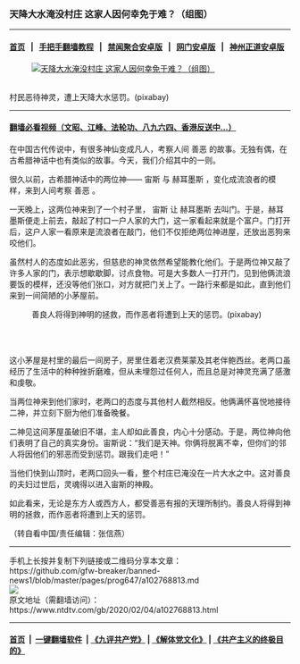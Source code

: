### 天降大水淹没村庄 这家人因何幸免于难？（组图）
------------------------

#### [首页](https://github.com/gfw-breaker/banned-news1/blob/master/README.md) &nbsp;&nbsp;|&nbsp;&nbsp; [手把手翻墙教程](https://github.com/gfw-breaker/guides/wiki) &nbsp;&nbsp;|&nbsp;&nbsp; [禁闻聚合安卓版](https://github.com/gfw-breaker/bn-android) &nbsp;&nbsp;|&nbsp;&nbsp; [网门安卓版](https://github.com/oGate2/oGate) &nbsp;&nbsp;|&nbsp;&nbsp; [神州正道安卓版](https://github.com/SzzdOgate/update) 



<div><div class="featured_image">
 <a href="https://i.ntdtv.com/assets/uploads/2020/02/2018-08-31_150451.jpg" target="_blank">
  <figure>
   <img alt="天降大水淹没村庄 这家人因何幸免于难？（组图）" src="https://i.ntdtv.com/assets/uploads/2020/02/2018-08-31_150451.jpg"/>
  </figure><br/>
 </a>
 <span class="caption">
  村民恶待神灵，遭上天降大水惩罚。(pixabay)
 </span>
</div>
</div><hr/>

#### [翻墙必看视频（文昭、江峰、法轮功、八九六四、香港反送中...）](https://github.com/gfw-breaker/banned-news1/blob/master/pages/link3.md)

<div><div class="post_content" itemprop="articleBody">
 <p>
  在中国古代传说中，有很多神仙变成凡人，考察人间
  <ok href="https://www.ntdtv.com/gb/善恶.htm">
   善恶
  </ok>
  的故事。无独有偶，在古希腊神话中也有类似的故事。今天，我们介绍其中的一则。
 </p>
 <p>
  很久以前，古希腊神话中的两位神——
  <ok href="https://www.ntdtv.com/gb/宙斯.htm">
   宙斯
  </ok>
  与
  <ok href="https://www.ntdtv.com/gb/赫耳墨斯.htm">
   赫耳墨斯
  </ok>
  ，变化成流浪者的模样，来到人间考察
  <ok href="https://www.ntdtv.com/gb/善恶.htm">
   善恶
  </ok>
  。
 </p>
 <p>
  一天晚上，这两位神来到了一个村子里，
  <ok href="https://www.ntdtv.com/gb/宙斯.htm">
   宙斯
  </ok>
  让
  <ok href="https://www.ntdtv.com/gb/赫耳墨斯.htm">
   赫耳墨斯
  </ok>
  去叫门。于是，赫耳墨斯便走上前去，敲起了村口一户人家的大门，这一家看起来就是个富户。门打开后，这户人家一看原来是流浪者在敲门，他们不仅拒绝两位神进屋，还放出恶狗来咬他们。
 </p>
 <p>
  虽然村人的态度如此恶劣，但慈悲的神灵依然希望能教化他们。于是两位神又敲了许多人家的门，表示想歇歇脚，讨点食物。可是大多数人一打开门，见到他俩流浪要饭的模样，还没等他们张口，对方就把门关上了。一路行来都是如此，直到他们来到一间简陋的小茅屋前。
 </p>
 <figure class="wp-caption alignnone" id="attachment_102768822" style="width: 600px">
  <img alt="" class="size-medium wp-image-102768822" src="https://i.ntdtv.com/assets/uploads/2020/02/2018-09-01_162119-600x403.jpg">
   <br/><figcaption class="wp-caption-text">
    善良人将得到神明的拯救，而作恶者将遭到上天的惩罚。(pixabay)
   </figcaption><br/>
  </img>
 </figure><br/>
 <p>
  这小茅屋是村里的最后一间房子，房里住着老汉费莱蒙及其老伴鲍西丝。老两口虽经历了生活中的种种挫折磨难，但从未埋怨过任何人，而且总是对神灵充满了感激和虔敬。
 </p>
 <p>
  当两位神来到他们家时，老两口的态度与其他村人截然相反。他俩满怀喜悦地接待二神，并立刻下厨为他们准备晚餐。
 </p>
 <p>
  二神见这间茅屋虽破旧不堪，主人却如此善良，内心十分感动。于是，两位神向他们表明了自己的真实身份。宙斯说：“我们是天神。你俩将脱离不幸，但你们的邻人将因他们的邪恶而受到惩罚。跟我们走吧！”
 </p>
 <p>
  当他们快到山顶时，老两口回头一看，整个村庄已淹没在一片大水之中。这对善良的夫妇过世后，灵魂得以进入宙斯的神殿。
 </p>
 <p>
  如此看来，无论是东方人或西方人，都受善恶有报的天理所制约。善良人将得到神明的拯救，而作恶者将遭到上天的惩罚。
 </p>
 <p>
  （转自看中国/责任编辑：张信燕）
 </p>
 <div class="single_ad">
 </div>
</div>
</div>
<hr/>
手机上长按并复制下列链接或二维码分享本文章：<br/>
https://github.com/gfw-breaker/banned-news1/blob/master/pages/prog647/a102768813.md <br/>
<a href='https://github.com/gfw-breaker/banned-news1/blob/master/pages/prog647/a102768813.md'><img src='https://github.com/gfw-breaker/banned-news1/blob/master/pages/prog647/a102768813.md.png'/></a> <br/>
原文地址（需翻墙访问）：https://www.ntdtv.com/gb/2020/02/04/a102768813.html


------------------------
#### [首页](https://github.com/gfw-breaker/banned-news1/blob/master/README.md) &nbsp;|&nbsp; [一键翻墙软件](https://github.com/gfw-breaker/nogfw/blob/master/README.md) &nbsp;| [《九评共产党》](https://github.com/gfw-breaker/9ping.md/blob/master/README.md#九评之一评共产党是什么) | [《解体党文化》](https://github.com/gfw-breaker/jtdwh.md/blob/master/README.md) | [《共产主义的终极目的》](https://github.com/gfw-breaker/gczydzjmd.md/blob/master/README.md)


<img src='http://gfw-breaker.win/banned-news/pages/prog647/a102768813.md' width='0px' height='0px'/>